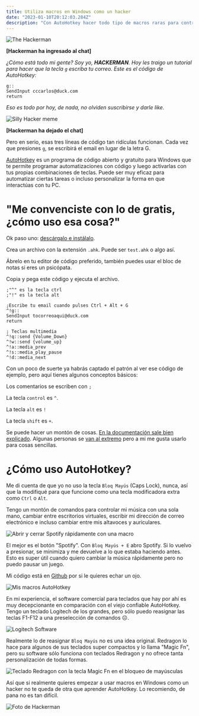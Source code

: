 ```yaml
---
title: Utiliza macros en Windows como un hacker
date: "2023-01-10T20:12:03.284Z"
description: "Con AutoHotkey hacer todo tipo de macros raras para controlar tu PC es super fácil"
---
```

![The Hackerman](./hackerman2.jpeg)


**[Hackerman ha ingresado al chat]**

_¿Cómo está todo mi gente? Soy yo, **HACKERMAN**. Hoy les traigo un tutorial para hacer que la tecla ``g`` escriba tu correo. Este es el código de AutoHotkey:_

```
g::
SendInput cccarlos@duck.com
return
```

_Eso es todo por hoy, de nada, no olviden suscribirse y darle like._

![Silly Hacker meme](./hackerman.jpg "I know what I'm doing")

**[Hackerman ha dejado el chat]**

Pero en serio, esas tres líneas de código tan ridículas funcionan. Cada vez que presiones ``g``, se escribirá el email en lugar de la letra G.

[AutoHotkey](https://www.autohotkey.com/) es un programa de código abierto y gratuito para Windows que te permite programar automatizaciones con código y luego activarlas con tus propias combinaciones de teclas. Puede ser muy eficaz para automatizar ciertas tareas o incluso personalizar la forma en que interactúas con tu PC.

# "Me convenciste con lo de gratis, ¿cómo uso esa cosa?"

Ok paso uno: [descárgalo e instálalo](https://www.autohotkey.com/).

Crea un archivo con la extensión ``.ahk``. Puede ser ``test.ahk`` o algo así.

Ábrelo en tu editor de código preferido, también puedes usar el bloc de notas si eres un psicópata.

Copia y pega este código y ejecuta el archivo.

```
;"^" es la tecla ctrl
;"!" es la tecla alt

;Escribe tu email cuando pulses Ctrl + Alt + G
^!g::
SendInput tocorreoaqui@duck.com
return

; Teclas multimedia
^!q::send {Volume_Down}
^!w::send {volume_up}
^!a::media_prev
^!s::media_play_pause
^!d::media_next
```

Con un poco de suerte ya habrás captado el patrón al ver ese código de ejemplo, pero aquí tienes algunos conceptos básicos: 

Los comentarios se escriben con ``;``

La tecla `control` es ``^``.

La tecla `alt` es ``!``

La tecla `shift` es ``+``.

Se puede hacer un montón de cosas. [En la documentación sale bien explicado](https://www.autohotkey.com/docs/v2/Hotkeys.htm). Algunas personas se [van al extremo](https://www.youtube.com/watch?v=Arn8ExQ2Gjg) pero a mi me gusta usarlo para cosas sencillas.

# ¿Cómo uso AutoHotkey?

Me di cuenta de que yo no uso la tecla ``Bloq Mayús`` (Caps Lock),  nunca, así que la modifiqué para que funcione como una tecla modificadora extra como ``Ctrl`` o ``Alt``.

Tengo un montón de comandos para controlar mi música con una sola mano, cambiar entre escritorios virtuales, escribir mi dirección de correo electrónico e incluso cambiar entre mis altavoces y auriculares.

![Abrir y cerrar Spotify rápidamente con una macro](./spotifys.gif)

El mejor es el botón "Spotify". Con ``Bloq Mayús + E`` abro Spotify. Si lo vuelvo a presionar, se minimiza y me devuelve a lo que estaba haciendo antes. Esto es super útil cuando quiero cambiar la música rápidamente pero no puedo pausar un juego.

Mi código está en [Github](https://github.com/carlos815/bloq-mayus-puyed) por si le quieres echar un ojo.

![Mis macros AutoHotkey](./keys.png)

En mi experiencia, el software comercial para teclados que hay por ahí es muy decepcionante en comparación con el viejo confiable AutoHotkey. Tengo un teclado Logitech de los grandes, pero sólo puedo reasignar las teclas F1-F12 a una preselección de comandos ☹. 

![Logitech Software](./logitech.png)

Realmente lo de reasignar ``Bloq Mayús`` no es una idea original. Redragon lo hace para algunos de sus teclados super compactos y lo llama "Magic Fn", pero su software sólo funciona con teclados Redragon y no ofrece tanta personalización de todas formas.

![Teclado Redragon con la tecla Magic Fn en el bloqueo de mayúsculas](./redragon.png)

Así que si realmente quieres empezar a usar macros en Windows como un hacker no te queda de otra que aprender AutoHotkey. Lo recomiendo, de pana no es tan difícil.

![Foto de Hackerman](./hackerman.webp)










